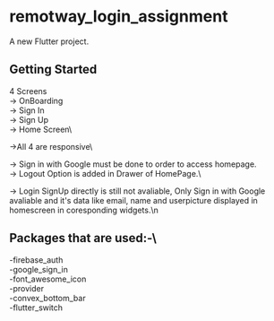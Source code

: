 # remotway_login_assignment

A new Flutter project.

## Getting Started

4 Screens\
-> OnBoarding\
-> Sign In\
-> Sign Up\
-> Home Screen\

->All 4 are responsive\

-> Sign in with Google must be done to order to access homepage.\
-> Logout Option is added in Drawer of HomePage.\

-> Login SignUp directly is still not avaliable, Only Sign in with Google avaliable and it's data like email, name and userpicture displayed in homescreen in coresponding widgets.\n

## Packages that are used:-\

-firebase_auth\
-google_sign_in\
-font_awesome_icon\
-provider\
-convex_bottom_bar\
-flutter_switch
